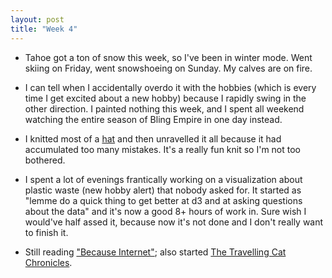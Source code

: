 ```yaml
---
layout: post
title: "Week 4"
---
```

- Tahoe got a ton of snow this week, so I've been in winter mode. Went skiing on Friday, went snowshoeing on Sunday. My calves are on fire.

- I can tell when I accidentally overdo it with the hobbies (which is every time I get excited about a new hobby) because I rapidly swing in the other
direction. I painted nothing this week, and I spent all weekend watching the entire season of Bling Empire in one day instead.

- I knitted most of a
[hat](https://www.ravelry.com/patterns/library/quick-ombre-hat)
and then unravelled it all because it had accumulated too many mistakes. It's a really fun
knit so I'm not too bothered.

- I spent a lot of evenings frantically working on a visualization about plastic waste (new hobby alert) that nobody asked for. It started as "lemme do a quick thing to get better at d3 and
at asking questions about the data" and it's now a good 8+ hours of work in. Sure wish I would've half assed it, because now it's not done and I don't really want to finish it.

- Still reading ["Because Internet"](https://gretchenmcculloch.com/book/); also started
[The Travelling Cat Chronicles](https://www.amazon.com/Travelling-Cat-Chronicles-Hiro-Arikawa/dp/0451491335).

